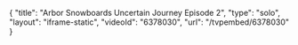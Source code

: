 {
    "title": "Arbor Snowboards Uncertain Journey Episode 2",
    "type": "solo",
    "layout": "iframe-static",
    "videoId": "6378030",
    "url": "\/tvpembed\/6378030"
}